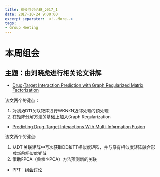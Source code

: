 ```yaml
---
title: 组会与讨论班_2017_1
date: 2017-10-24 9:00:00
excerpt_separator:  <!--More-->
tags:
- Group Meeting
---
```


# 本周组会

## 主题：由刘晓虎进行相关论文讲解

* [Drug-Target Interaction Prediction with Graph Regularized Matrix Factorization](https://github.com/nkiip/nkiip.github.com/blob/master/raw/20171108/1.pdf)

该文两个关键点：
1. 对初始DTI关联矩阵进行WKNKN近邻处理的预处理
2. 在矩阵分解方法的基础上加入Graph Regularization

* [Predicting Drug–Target Interactions With Multi-Information Fusion](https://github.com/nkiip/nkiip.github.com/blob/master/raw/20171108/2.pdf)

该文两个关键点:
1. 从DTI关联矩阵中再次获取DD和TT相似度矩阵，并与原有相似度矩阵融合形成新的相似度矩阵
2. 借助RPCA（鲁棒性PCA）方法预测新的关联

* PPT：[组会讨论](https://github.com/nkiip/nkiip.github.com/blob/master/raw/20171108/组会讨论.pptx)